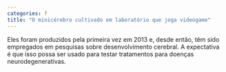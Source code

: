 ```yaml
---
categories: f
title: "O minicérebro cultivado em laboratório que joga videogame"
---
```

Eles foram produzidos pela primeira vez em 2013 e, desde então, têm sido empregados em pesquisas sobre desenvolvimento cerebral. A expectativa é que isso possa ser usado para testar tratamentos para doenças neurodegenerativas.
